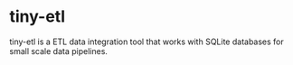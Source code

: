 # tiny-etl
tiny-etl is a ETL data integration tool that works with SQLite databases for small scale data pipelines.
